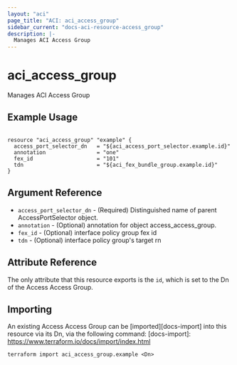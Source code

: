 ```yaml
---
layout: "aci"
page_title: "ACI: aci_access_group"
sidebar_current: "docs-aci-resource-access_group"
description: |-
  Manages ACI Access Group
---
```


# aci_access_group #
Manages ACI Access Group

## Example Usage ##

```hcl

resource "aci_access_group" "example" {
  access_port_selector_dn   = "${aci_access_port_selector.example.id}"
  annotation                = "one"
  fex_id                    = "101"
  tdn                       = "${aci_fex_bundle_group.example.id}"
}

```


## Argument Reference ##
* `access_port_selector_dn` - (Required) Distinguished name of parent AccessPortSelector object.
* `annotation` - (Optional) annotation for object access_access_group.
* `fex_id` - (Optional) interface policy group fex id
* `tdn` - (Optional) interface policy group's target rn



## Attribute Reference

The only attribute that this resource exports is the `id`, which is set to the
Dn of the Access Access Group.

## Importing ##

An existing Access Access Group can be [imported][docs-import] into this resource via its Dn, via the following command:
[docs-import]: https://www.terraform.io/docs/import/index.html


```
terraform import aci_access_group.example <Dn>
```